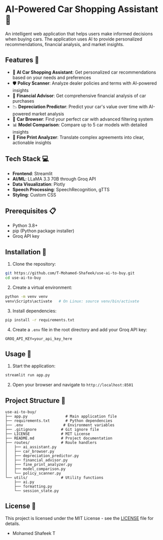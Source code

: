 # AI-Powered Car Shopping Assistant 🚗

An intelligent web application that helps users make informed decisions when buying cars. The application uses AI to provide personalized recommendations, financial analysis, and market insights.

## Features 🌟

- 🤖 **AI Car Shopping Assistant**: Get personalized car recommendations based on your needs and preferences
- 🛡️ **Policy Scanner**: Analyze dealer policies and terms with AI-powered insights
- 💸 **Financial Advisor**: Get comprehensive financial analysis of car purchases
- 📉 **Depreciation Predictor**: Predict your car's value over time with AI-powered market analysis
- 🚗 **Car Browser**: Find your perfect car with advanced filtering system
- 📊 **Model Comparison**: Compare up to 5 car models with detailed insights
- 📄 **Fine Print Analyzer**: Translate complex agreements into clear, actionable insights

## Tech Stack 💻

- **Frontend**: Streamlit
- **AI/ML**: LLaMA 3.3 70B through Groq API
- **Data Visualization**: Plotly
- **Speech Processing**: SpeechRecognition, gTTS
- **Styling**: Custom CSS

## Prerequisites 📋

- Python 3.8+
- pip (Python package installer)
- Groq API key

## Installation 🚀

1. Clone the repository:
```bash
git https://github.com/T-Mohamed-Shafeek/use-ai-to-buy.git
cd use-ai-to-buy
```

2. Create a virtual environment:
```bash
python -m venv venv
venv\Scripts\activate   # On Linux: source venv/bin/activate
```

3. Install dependencies:
```bash
pip install -r requirements.txt
```

4. Create a `.env` file in the root directory and add your Groq API key:
```
GROQ_API_KEY=your_api_key_here
```

## Usage 🎯

1. Start the application:
```bash
streamlit run app.py
```

2. Open your browser and navigate to `http://localhost:8501`

## Project Structure 📁

```
use-ai-to-buy/
├── app.py                 # Main application file
├── requirements.txt       # Python dependencies
├── .env                  # Environment variables
├── .gitignore           # Git ignore file
├── LICENSE              # MIT License
├── README.md            # Project documentation
├── routes/              # Route handlers
│   ├── ai_assistant.py
│   ├── car_browser.py
│   ├── depreciation_predictor.py
│   ├── financial_advisor.py
│   ├── fine_print_analyzer.py
│   ├── model_comparison.py
│   └── policy_scanner.py
└── utils/               # Utility functions
    ├── ai.py
    ├── formatting.py
    └── session_state.py
```


## License 📝

This project is licensed under the MIT License - see the [LICENSE](LICENSE) file for details.

- Mohamed Shafeek T